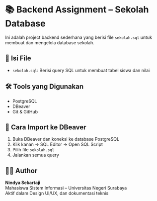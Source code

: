 # 📚 Backend Assignment – Sekolah Database

Ini adalah project backend sederhana yang berisi file `sekolah.sql` untuk membuat dan mengelola database sekolah.

## 📂 Isi File

- `sekolah.sql`: Berisi query SQL untuk membuat tabel siswa dan nilai

## 🛠 Tools yang Digunakan

- PostgreSQL
- DBeaver
- Git & GitHub

## 🚀 Cara Import ke DBeaver

1. Buka DBeaver dan koneksi ke database PostgreSQL
2. Klik kanan → SQL Editor → Open SQL Script
3. Pilih file `sekolah.sql`
4. Jalankan semua query

## 👩‍💻 Author

**Nindya Sekartaji**  
Mahasiswa Sistem Informasi – Universitas Negeri Surabaya  
Aktif dalam Design UI/UX, dan dokumentasi teknis
